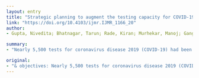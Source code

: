 ```yaml
---
layout: entry
title: "Strategic planning to augment the testing capacity for COVID-19 in India"
link: "https://doi.org/10.4103/ijmr.IJMR_1166_20"
author:
- Gupta, Nivedita; Bhatnagar, Tarun; Rade, Kiran; Murhekar, Manoj; Gangakhedkar, Raman R.; Nagar, Anu

summary:
- "Nearly 5,500 tests for coronavirus disease 2019 (COVID-19) had been conducted on March 31, 2020 across the Indian Council of Medical Research (ICMR)-approved public and private laboratories in India. The objective of this exercise was to prepare a potential plan to scale-up the daily real-time reverse transcription-polymerase chain reaction (qRT-PCR)-based testing capacity over the next few months."

original:
- "& objectives: Nearly 5,500 tests for coronavirus disease 2019 (COVID-19) had been conducted on March 31, 2020 across the Indian Council of Medical Research (ICMR)-approved public and private laboratories in India. Given the need to rapidly increase testing coverage, we undertook an exercise to explore and quantify interventions to increase the daily real-time reverse transcription-polymerase chain reaction (qRT-PCR)-based testing capacity over the next few months. The objective of this exercise was to prepare a potential plan to scale-up COVID-19 testing in India in the public sector. Methods: Potential increase in daily testing capacity of the existing public laboratories was calculated across the three base scenarios of shifts (9, 16 and 24 h). Additional testing capacity was added for each shift scenario based on interventions ranging from procurement of additional qRT-PCR machines, leveraging spare capacity on available qRT-PCR machines not drafted into COVID-19 testing, to in-laboratory process optimization efforts. Results: Moving to a 24 h working model in the existing approved laboratories can enhance the daily testing capacity to 40,464 tests/day. The capacity can be further bolstered by leveraging qRT-PCR and nucleic acid amplification test (NAAT)-based machines available with the Multidisciplinary Research Units (MRUs), National AIDS Control Organisation (NACO) and National Tuberculosis Elimination Programme (NTEP). Using combination/multiplex kits, and provision of automated RNA extraction platforms at all laboratories could also optimize run time and contribute to capacity increase by 1.5-2 times. Interpretation & conclusions: Adopting these interventions could help increase public sector's daily testing capacity to nearly 100,000-120,000 tests/day. It is important to note that utilization of the scaled-up testing capacity will require deployment of additional workforce, procurement of corresponding commodities for testing and scale-up of sample collection and transportation efforts."
---
```


